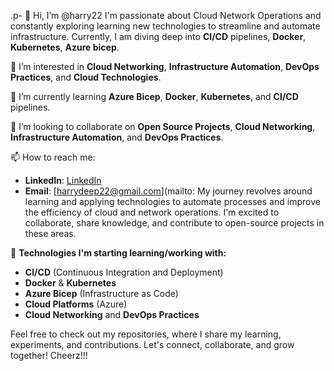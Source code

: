 .p- 👋 Hi, I’m @harry22
I'm passionate about Cloud Network Operations and constantly exploring learning new technologies to streamline and automate infrastructure. Currently, I am diving deep into **CI/CD** pipelines, **Docker**, **Kubernetes**, **Azure bicep**.

👀 I’m interested in **Cloud Networking**, **Infrastructure Automation**, **DevOps Practices**, and **Cloud Technologies**.

🌱 I’m currently learning **Azure Bicep**, **Docker**, **Kubernetes**, and **CI/CD** pipelines.

💞️ I’m looking to collaborate on **Open Source Projects**, **Cloud Networking**, **Infrastructure Automation**, and **DevOps Practices**.

📫 How to reach me:
- **LinkedIn**: [LinkedIn](https://www.linkedin.com/in/harry-22/)
- **Email**: [harrydeep22@gmail.com](mailto:
My journey revolves around learning and applying technologies to automate processes and improve the efficiency of cloud and network operations. I'm excited to collaborate, share knowledge, and contribute to open-source projects in these areas.

🔧 **Technologies I'm starting  learning/working with:**
- **CI/CD** (Continuous Integration and Deployment)
- **Docker** & **Kubernetes**
- **Azure Bicep** (Infrastructure as Code)
- **Cloud Platforms** (Azure)
- **Cloud Networking** and **DevOps Practices**

Feel free to check out my repositories, where I share my learning, experiments, and contributions. Let's connect, collaborate, and grow together! Cheerz!!!
